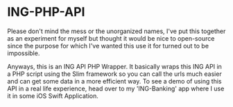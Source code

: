 # ING-PHP-API

Please don't mind the mess or the unorganized names, I've put this together as an experiment for myself but thought it would be nice to open-source since the purpose for which I've wanted this use it for turned out to be impossible.

Anyways, this is an ING API PHP Wrapper. It basically wraps this ING API in a PHP script using the Slim framework so you can call the urls much easier and can get some data in a more efficient way. To see a demo of using this API in a real life experience, head over to my 'ING-Banking' app where I use it in some iOS Swift Application.
